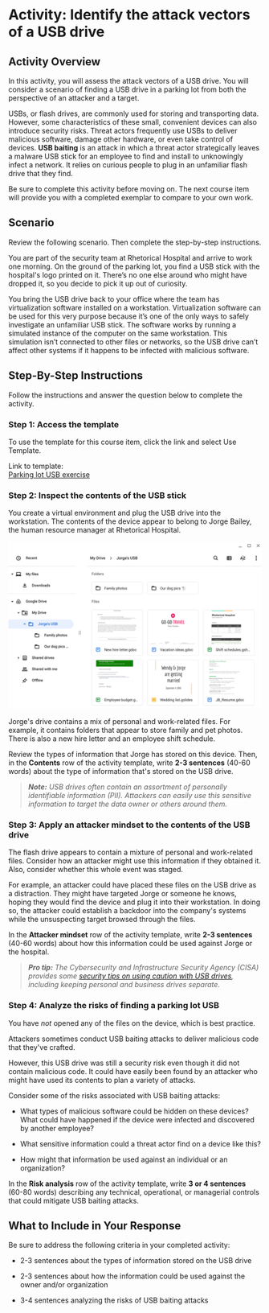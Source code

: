 # Activity: Identify the attack vectors of a USB drive

## Activity Overview
In this activity, you will assess the attack vectors of a USB drive. You will consider a scenario of finding a USB drive in a parking lot from both the perspective of an attacker and a target.

USBs, or flash drives, are commonly used for storing and transporting data. However, some characteristics of these small, convenient devices can also introduce security risks. Threat actors frequently use USBs to deliver malicious software, damage other hardware, or even take control of devices. **USB baiting** is an attack in which a threat actor strategically leaves a malware USB stick for an employee to find and install to unknowingly infect a network. It relies on curious people to plug in an unfamiliar flash drive that they find.

Be sure to complete this activity before moving on. The next course item will provide you with a completed exemplar to compare to your own work. 

## Scenario
Review the following scenario. Then complete the step-by-step instructions.

You are part of the security team at Rhetorical Hospital and arrive to work one morning. On the ground of the parking lot, you find a USB stick with the hospital's logo printed on it. There’s no one else around who might have dropped it, so you decide to pick it up out of curiosity.

You bring the USB drive back to your office where the team has virtualization software installed on a workstation. Virtualization software can be used for this very purpose because it’s one of the only ways to safely investigate an unfamiliar USB stick. The  software works by running a simulated instance of the computer on the same workstation. This simulation isn’t connected to other files or networks, so the USB drive can’t affect other systems if it happens to be infected with malicious software.

## Step-By-Step Instructions
Follow the instructions and answer the question below to complete the activity.

### Step 1: Access the template
To use the template for this course item, click the link and select Use Template. 

Link to template:  
[Parking lot USB exercise](/Portfolio%20Activity/Documentation/Identify%20the%20attack%20vectors%20of%20a%20USB%20drive/Parking-lot-USB-exercise-template.docx)

### Step 2: Inspect the contents of the USB stick
You create a virtual environment and plug the USB drive into the workstation. The contents of the device appear to belong to Jorge Bailey, the human resource manager at Rhetorical Hospital.

![This screenshot shows the contents of this USB drive which contains a mix of personal and work-related files.](/Portfolio%20Activity/img/this-screenshot-shows-the-contents-of-this-usb-drive-which-contains-a-mix-of-personal-and-work-related-files.png)

Jorge's drive contains a mix of personal and work-related files. For example, it contains folders that appear to store family and pet photos. There is also a new hire letter and an employee shift schedule.

Review the types of information that Jorge has stored on this device. Then, in the **Contents** row of the activity template, write **2-3 sentences** (40-60 words) about the type of information that's stored on the USB drive.

> ***Note:** USB drives often contain an assortment of personally identifiable information (PII). Attackers can easily use this sensitive information to target the data owner or others around them.* 

### Step 3: Apply an attacker mindset to the contents of the USB drive
The flash drive appears to contain a mixture of personal and work-related files. Consider how an attacker might use this information if they obtained it. Also, consider whether this whole event was staged.

For example, an attacker could have placed these files on the USB drive as a distraction. They might have targeted Jorge or someone he knows, hoping they would find the device and plug it into their workstation. In doing so, the attacker could establish a backdoor into the company's systems while the unsuspecting target browsed through the files.

In the **Attacker mindset** row of the activity template, write **2-3 sentences** (40-60 words) about how this information could be used against Jorge or the hospital.

> ***Pro tip:** The Cybersecurity and Infrastructure Security Agency (CISA) provides some [security tips on using caution with USB drives](https://www.cisa.gov/news-events/news/using-caution-usb-drives), including keeping personal and business drives separate.*

### Step 4: Analyze the risks of finding a parking lot USB
You have *not* opened any of the files on the device, which is best practice. 

Attackers sometimes conduct USB baiting attacks to deliver malicious code that they've crafted.

However, this USB drive was still a security risk even though it did not contain malicious code. It could have easily been found by an attacker who might have used its contents to plan a variety of attacks.

Consider some of the risks associated with USB baiting attacks:

- What types of malicious software could be hidden on these devices? What could have happened if the device were infected and discovered by another employee?

- What sensitive information could a threat actor find on a device like this?

- How might that information be used against an individual or an organization?

In the **Risk analysis** row of the activity template, write **3 or 4 sentences** (60-80 words) describing any technical, operational, or managerial controls that could mitigate USB baiting attacks.

## What to Include in Your Response
Be sure to address the following criteria in your completed activity: 

- 2-3 sentences about the types of information stored on the USB drive

- 2-3 sentences about how the information could be used against the owner and/or organization

- 3-4 sentences analyzing the risks of USB baiting attacks